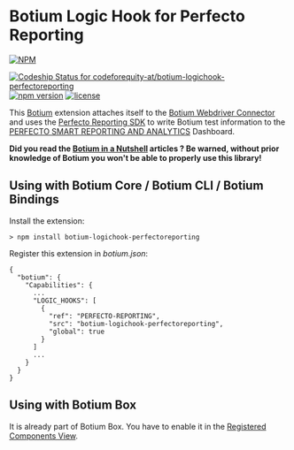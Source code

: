 # Botium Logic Hook for Perfecto Reporting

[![NPM](https://nodei.co/npm/botium-logichook-perfectoreporting.png?downloads=true&downloadRank=true&stars=true)](https://nodei.co/npm/botium-logichook-perfectoreporting/)

[![Codeship Status for codeforequity-at/botium-logichook-perfectoreporting](https://app.codeship.com/projects/dba9c0e0-6f7b-0138-9604-12801435fc46/status?branch=master)](https://app.codeship.com/projects/395107)
[![npm version](https://badge.fury.io/js/botium-logichook-perfectoreporting.svg)](https://badge.fury.io/js/botium-logichook-perfectoreporting)
[![license](https://img.shields.io/github/license/mashape/apistatus.svg)]()

This [Botium](https://www.botium.ai) extension attaches itself to the [Botium Webdriver Connector](https://github.com/codeforequity-at/botium-connector-webdriverio) and uses the [Perfecto Reporting SDK](https://github.com/PerfectoCode/reporting-node-sdk) to write Botium test information to the [PERFECTO SMART REPORTING AND ANALYTICS](https://www.perfecto.io/platform/analytics-reporting) Dashboard.

__Did you read the [Botium in a Nutshell](https://medium.com/@floriantreml/botium-in-a-nutshell-part-1-overview-f8d0ceaf8fb4) articles ? Be warned, without prior knowledge of Botium you won't be able to properly use this library!__

## Using with Botium Core / Botium CLI / Botium Bindings

Install the extension:

    > npm install botium-logichook-perfectoreporting

Register this extension in _botium.json_:

``` 
{
  "botium": {
    "Capabilities": {
      ...
      "LOGIC_HOOKS": [
        {
          "ref": "PERFECTO-REPORTING",
          "src": "botium-logichook-perfectoreporting",
          "global": true
        }
      ]
      ...    
    }
  }
}
```

## Using with Botium Box

It is already part of Botium Box. You have to enable it in the [Registered Components View](https://botium.atlassian.net/wiki/spaces/BOTIUM/pages/2293815/Botium+Asserters).

